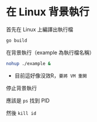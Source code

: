 # 在 Linux 背景執行

首先在 Linux 上編譯出執行檔

```bash
go build
```

在背景執行（example 為執行檔名稱）

```bash
nohup ./example &
```

- 目前這好像沒效R，`要將 VM 重開`

停止背景執行

應該是 `ps` 找到 PID

然後 `kill id`